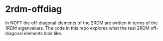 # 2rdm-offdiag
In NOFT the off-diagonal elements of the 2RDM are written in terms of the 1RDM eigenvalues. The code in this repo explores what the real 2RDM off-diagonal elements look like.
